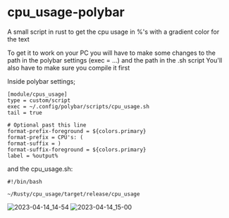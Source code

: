 # cpu_usage-polybar
A small script in rust to get the cpu usage in %'s with a gradient color for the text

To get it to work on your PC you will have to make some changes to the path in the polybar settings (exec = ...) and the path in the .sh script
You'll also have to make sure you compile it first

Inside polybar settings;
```
[module/cpus_usage]
type = custom/script
exec = ~/.config/polybar/scripts/cpu_usage.sh
tail = true

# Optional past this line
format-prefix-foreground = ${colors.primary}
format-prefix = CPU's: (
format-suffix = )
format-suffix-foreground = ${colors.primary}
label = %output%
```


and the cpu_usage.sh:
```
#!/bin/bash

~/Rusty/cpu_usage/target/release/cpu_usage
```
![2023-04-14_14-54](https://user-images.githubusercontent.com/83826811/232077169-ec326e28-fc02-42c3-a517-5397941406c5.png)
![2023-04-14_15-00](https://user-images.githubusercontent.com/83826811/232077174-b75d83ed-de11-46c6-839e-e41ce079bcf4.png)

